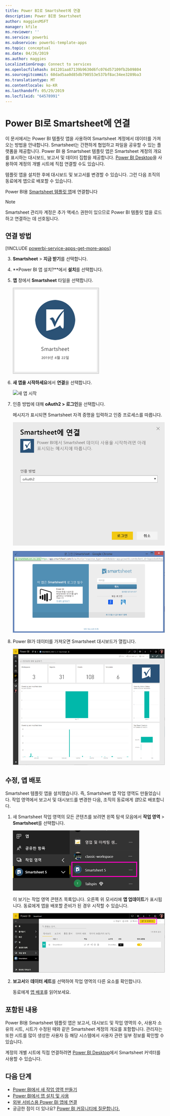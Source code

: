 ```yaml
---
title: Power BI로 Smartsheet에 연결
description: Power BI용 Smartsheet
author: maggiesMSFT
manager: kfile
ms.reviewer: ''
ms.service: powerbi
ms.subservice: powerbi-template-apps
ms.topic: conceptual
ms.date: 04/26/2019
ms.author: maggies
LocalizationGroup: Connect to services
ms.openlocfilehash: 841201aa87139b9630d6fc076d57109fb2b09804
ms.sourcegitcommit: 60dad5aa0d85db790553e537bf8ac34ee3289ba3
ms.translationtype: MT
ms.contentlocale: ko-KR
ms.lasthandoff: 05/29/2019
ms.locfileid: "64578991"
---
```

# <a name="connect-to-smartsheet-with-power-bi"></a>Power BI로 Smartsheet에 연결
이 문서에서는 Power BI 템플릿 앱을 사용하여 Smartsheet 계정에서 데이터를 가져오는 방법을 안내합니다. Smartsheet는 간편하게 협업하고 파일을 공유할 수 있는 플랫폼을 제공합니다. Power BI 용 Smartsheet 템플릿 앱은 Smartsheet 계정의 개요를 표시하는 대시보드, 보고서 및 데이터 집합을 제공합니다. [Power BI Desktop](desktop-connect-to-data.md)을 사용하여 계정의 개별 시트에 직접 연결할 수도 있습니다. 
 
템플릿 앱을 설치한 후에 대시보드 및 보고서를 변경할 수 있습니다. 그런 다음 조직의 동료에게 앱으로 배포할 수 있습니다.

Power BI용 [Smartsheet 템플릿 앱](https://app.powerbi.com/groups/me/getdata/services/smartsheet)에 연결합니다

>[!NOTE]
>Smartsheet 관리자 계정은 추가 액세스 권한이 있으므로 Power BI 템플릿 앱을 로드하고 연결하는 데 선호됩니다.

## <a name="how-to-connect"></a>연결 방법

[!INCLUDE [powerbi-service-apps-get-more-apps](./includes/powerbi-service-apps-get-more-apps.md)]

3. **Smartsheet** \> **지금 받기**를 선택합니다.
4. **Power BI 앱 설치?**에서 **설치**를 선택합니다.
4. **앱** 창에서 **Smartsheet** 타일을 선택합니다.

    ![Power BI Smartsheet 앱 타일](media/service-connect-to-smartsheet/power-bi-smartsheet-tile.png)

6. **새 앱을 시작하세요**에서 **연결**을 선택합니다.

    ![새 앱 시작](media/service-tutorial-connect-to-github/power-bi-github-app-tutorial-connect-data.png)

4. 인증 방법에 대해 **oAuth2 \> 로그인**을 선택합니다.
   
   메시지가 표시되면 Smartsheet 자격 증명을 입력하고 인증 프로세스를 따릅니다.
   
   ![Smartsheet 자격 증명](media/service-connect-to-smartsheet/creds.png)
   
   ![Smartsheet 로그인](media/service-connect-to-smartsheet/creds2.png)

5. Power BI가 데이터를 가져오면 Smartsheet 대시보드가 열립니다.
   
   ![Smartsheet 대시보드](media/service-connect-to-smartsheet/power-bi-smartsheet-dashboard.png)

## <a name="modify-and-distribute-your-app"></a>수정, 앱 배포

Smartsheet 템플릿 앱을 설치했습니다. 즉, Smartsheet 앱 작업 영역도 만들었습니다. 작업 영역에서 보고서 및 대시보드를 변경한 다음, 조직의 동료에게 *앱*으로 배포합니다. 

1. 새 Smartsheet 작업 영역의 모든 콘텐츠를 보려면 왼쪽 탐색 모음에서 **작업 영역** > **Smartsheet**를 선택합니다. 

    ![왼쪽된 탐색 창에서 Smartsheet 작업 영역](media/service-connect-to-smartsheet/power-bi-smartsheet-workspace.png)

    이 보기는 작업 영역 콘텐츠 목록입니다. 오른쪽 위 모서리에 **앱 업데이트**가 표시됩니다. 동료에게 앱을 배포할 준비가 된 경우 시작할 수 있습니다. 

    ![Smartsheet 콘텐츠 목록](media/service-connect-to-smartsheet/power-bi-smartsheet-workspace-content.png)

2. **보고서**와 **데이터 세트**를 선택하여 작업 영역의 다른 요소를 확인합니다.

    동료에게 [앱 배포](service-create-distribute-apps.md)를 읽어보세요.

## <a name="whats-included"></a>포함된 내용
Power BI용 Smartsheet 템플릿 앱은 보고서, 대시보드 및 작업 영역의 수, 사용자 소유의 시트, 시트가 수정된 때와 같은 Smartsheet 계정의 개요를 포함합니다. 관리자는 또한 시트를 많이 생성한 사용자 등 해당 시스템에서 사용자 관련 일부 정보를 확인할 수 있습니다.

계정의 개별 시트에 직접 연결하려면 [Power BI Desktop](desktop-connect-to-data.md)에서 Smartsheet 커넥터를 사용할 수 있습니다.  

## <a name="next-steps"></a>다음 단계

* [Power BI에서 새 작업 영역 만들기](service-create-the-new-workspaces.md)
* [Power BI에서 앱 설치 및 사용](consumer/end-user-apps.md)
* [외부 서비스용 Power BI 앱에 연결](service-connect-to-services.md)
* 궁금한 점이 더 있나요? [Power BI 커뮤니티에 질문합니다.](http://community.powerbi.com/)
